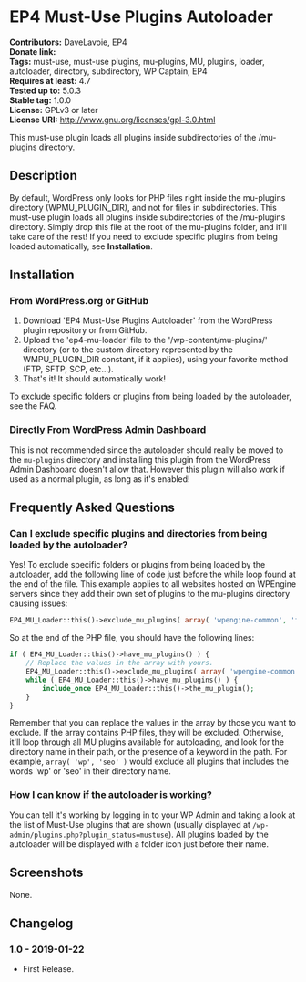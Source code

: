 EP4 Must-Use Plugins Autoloader
===============================

__Contributors:__      DaveLavoie, EP4  
__Donate link:__  
__Tags:__              must-use, must-use plugins, mu-plugins, MU, plugins, loader, autoloader, directory, subdirectory, WP Captain, EP4  
__Requires at least:__ 4.7  
__Tested up to:__      5.0.3  
__Stable tag:__        1.0.0  
__License:__           GPLv3 or later  
__License URI:__       http://www.gnu.org/licenses/gpl-3.0.html  

This must-use plugin loads all plugins inside subdirectories of the /mu-plugins directory.

Description
-----------

By default, WordPress only looks for PHP files right inside the mu-plugins directory (WPMU_PLUGIN_DIR), and not for files in subdirectories. This must-use plugin loads all plugins inside subdirectories of the /mu-plugins directory. Simply
drop this file at the root of the mu-plugins folder, and it'll take care of the rest! If you need to exclude specific plugins from being loaded automatically, see __Installation__.

Installation
------------

### From WordPress.org or GitHub ###

1. Download 'EP4 Must-Use Plugins Autoloader' from the WordPress plugin repository or from GitHub.
2. Upload the 'ep4-mu-loader' file to the '/wp-content/mu-plugins/' directory (or to the custom directory represented by the WMPU_PLUGIN_DIR constant, if it applies), using your favorite method (FTP, SFTP, SCP, etc...).
3. That's it! It should automatically work!

To exclude specific folders or plugins from being loaded by the autoloader, see the FAQ.

### Directly From WordPress Admin Dashboard ###

This is not recommended since the autoloader should really be moved to the ``mu-plugins`` directory and installing this plugin from the WordPress Admin Dashboard doesn't allow that. However this plugin will also work if used as a normal plugin, as long as it's enabled!

Frequently Asked Questions
--------------------------

### Can I exclude specific plugins and directories from being loaded by the autoloader? ###

Yes! To exclude specific folders or plugins from being loaded by the autoloader, add the following line of code just before the while loop found at the end of the file. This example applies to all websites hosted on WPEngine servers since they add their own set of plugins to the mu-plugins directory causing issues:
```php
EP4_MU_Loader::this()->exclude_mu_plugins( array( 'wpengine-common', 'force-strong-passwords' ) );
```
So at the end of the PHP file, you should have the following lines:

```php
if ( EP4_MU_Loader::this()->have_mu_plugins() ) {
	// Replace the values in the array with yours.
	EP4_MU_Loader::this()->exclude_mu_plugins( array( 'wpengine-common', 'force-strong-passwords' ) ); 
	while ( EP4_MU_Loader::this()->have_mu_plugins() ) {
		include_once EP4_MU_Loader::this()->the_mu_plugin();
	}
}
```

Remember that you can replace the values in the array by those you want to exclude. If the array contains PHP files, they will be excluded. Otherwise, it'll loop through all MU plugins available for autoloading, and look for the directory name in their path, or the presence of a keyword in the path. For example, ``array( 'wp', 'seo' )`` would exclude all plugins that includes the words 'wp' or 'seo' in their directory name.

### How I can know if the autoloader is working? ###

You can tell it's working by logging in to your WP Admin and taking a look at the list of Must-Use plugins that are shown (usually displayed at ``/wp-admin/plugins.php?plugin_status=mustuse``). All plugins loaded by the autoloader will be displayed with a folder icon just before their name.


Screenshots
-----------

None.

Changelog
---------

### 1.0 - 2019-01-22 ###

* First Release.

